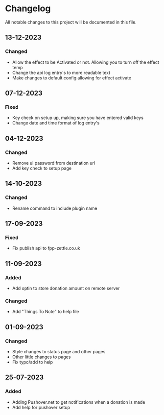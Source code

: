 # Changelog

All notable changes to this project will be documented in this file.

## 13-12-2023
### Changed
- Allow the effect to be Activated or not. Allowing you to turn off the effect temp
- Change the api log entry's to more readable text
- Make changes to default config allowing for effect activate

## 07-12-2023
### Fixed
- Key check on setup up, making sure you have entered valid keys
- Change date and time format of log entry's

## 04-12-2023
### Changed
- Remove ui  password from destination url
- Add key check to setup page

## 14-10-2023
### Changed
- Rename command to include plugin name

## 17-09-2023
### Fixed
- Fix publish api to fpp-zettle.co.uk

## 11-09-2023
### Added
- Add optin to store donation amount on remote server

### Changed
- Add "Things To Note" to help file

## 01-09-2023
### Changed
- Style changes to status page and other pages
- Other little changes to pages
- Fix typo/add to help

## 25-07-2023
### Added
- Adding Pushover.net to get notifications when a donation is made
- Add help for pushover setup

